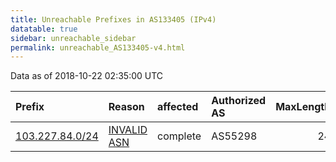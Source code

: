 ```yaml
---
title: Unreachable Prefixes in AS133405 (IPv4)
datatable: true
sidebar: unreachable_sidebar
permalink: unreachable_AS133405-v4.html
---
```


Data as of 2018-10-22 02:35:00 UTC


<div class="datatable-begin"></div>

| Prefix                                                   | Reason                                                                                                  | affected   | Authorized AS   |   MaxLength | Anchor                                       |   unreachable /24s |
|:---------------------------------------------------------|:--------------------------------------------------------------------------------------------------------|:-----------|:----------------|------------:|:---------------------------------------------|-------------------:|
| [103.227.84.0/24](https://stat.ripe.net/103.227.84.0/24) | [INVALID ASN](https://rpki-validator.ripe.net/announcement-preview?asn=AS133405&prefix=103.227.84.0/24) | complete   | AS55298         |          24 | [APNIC](unreachable_APNIC_RPKI_Root-v4.html) |                  1 |

<div class="datatable-end"></div>